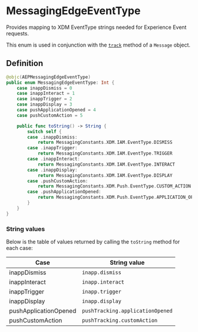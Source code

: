 # MessagingEdgeEventType

Provides mapping to XDM EventType strings needed for Experience Event requests.

This enum is used in conjunction with the [`track`](./class-message.md#track_withedgeeventtype) method of a `Message` object.

## Definition

```swift
@objc(AEPMessagingEdgeEventType)
public enum MessagingEdgeEventType: Int {
    case inappDismiss = 0
    case inappInteract = 1
    case inappTrigger = 2
    case inappDisplay = 3
    case pushApplicationOpened = 4
    case pushCustomAction = 5

    public func toString() -> String {
        switch self {
        case .inappDismiss:
            return MessagingConstants.XDM.IAM.EventType.DISMISS
        case .inappTrigger:
            return MessagingConstants.XDM.IAM.EventType.TRIGGER
        case .inappInteract:
            return MessagingConstants.XDM.IAM.EventType.INTERACT
        case .inappDisplay:
            return MessagingConstants.XDM.IAM.EventType.DISPLAY
        case .pushCustomAction:
            return MessagingConstants.XDM.Push.EventType.CUSTOM_ACTION
        case .pushApplicationOpened:
            return MessagingConstants.XDM.Push.EventType.APPLICATION_OPENED
        }
    }
}
```

### String values

Below is the table of values returned by calling the `toString` method for each case:

| Case                  | String value                     |
|-----------------------|----------------------------------|
| inappDismiss          | `inapp.dismiss`                  |
| inappInteract         | `inapp.interact`                 |
| inappTrigger          | `inapp.trigger`                  |
| inappDisplay          | `inapp.display`                  |
| pushApplicationOpened | `pushTracking.applicationOpened` |
| pushCustomAction      | `pushTracking.customAction`      |
